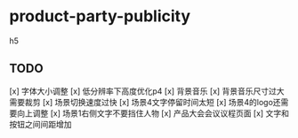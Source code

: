 # product-party-publicity
h5

## TODO
[x] 字体大小调整
[x] 低分辨率下高度优化p4
[x] 背景音乐
[x] 背景音乐尺寸过大需要裁剪
[x] 场景切换速度过快
[x] 场景4文字停留时间太短
[x] 场景4的logo还需要向上调整
[x] 场景1右侧文字不要挡住人物
[x] 产品大会会议议程页面
[x] 文字和按钮之间间距增加